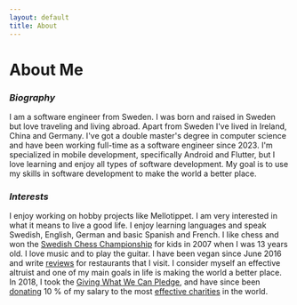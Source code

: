 ```yaml
---
layout: default
title: About
---
```


# About Me

### _Biography_

I am a software engineer from Sweden. I was born and raised in Sweden but
love traveling and living abroad. Apart from Sweden I've lived in Ireland,
China and Germany. I've got a double master's degree in computer science and
have been working full-time as a software engineer since 2023. I'm
specialized in mobile development, specifically Android and Flutter, but I
love learning and enjoy all types of software development. My goal is to use
my skills in software development to make the world a better place.

### _Interests_

I enjoy working on hobby projects like Mellotippet. I am very interested in
what it means to live a good life. I enjoy learning languages and speak
Swedish, English, German and basic Spanish and French. I like chess and won
the [Swedish Chess Championship](https://sv.wikipedia.org/wiki/SM_i_schack)
for kids in 2007 when I was 13 years old. I love music and to play the
guitar. I have been vegan since June 2016 and write [reviews](https://www.happycow.net/members/profile/Dandido) for restaurants that I visit. I consider myself an effective altruist and one of
my main goals in life is making the world a better place. In 2018, I took
the [Giving What We Can Pledge](https://www.givingwhatwecan.org/pledge), and have since been [donating](/donations/) 10 % of my salary to the most [effective charities](https://www.givingwhatwecan.org/choosing-a-charity) in the world.
